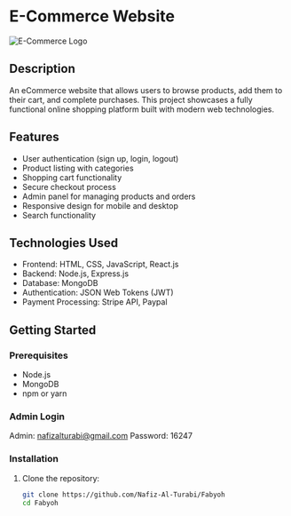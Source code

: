 
# E-Commerce Website

![E-Commerce Logo](https://i.ibb.co.com/JkMJCWH/logo.webp)

## Description

An eCommerce website that allows users to browse products, add them to their cart, and complete purchases. This project showcases a fully functional online shopping platform built with modern web technologies.

## Features

- User authentication (sign up, login, logout)
- Product listing with categories
- Shopping cart functionality
- Secure checkout process
- Admin panel for managing products and orders
- Responsive design for mobile and desktop
- Search functionality

## Technologies Used

- Frontend: HTML, CSS, JavaScript, React.js
- Backend: Node.js, Express.js
- Database: MongoDB
- Authentication: JSON Web Tokens (JWT)
- Payment Processing: Stripe API, Paypal

## Getting Started

### Prerequisites

- Node.js
- MongoDB
- npm or yarn
### Admin Login
 Admin: nafizalturabi@gmail.com
 Password: 16247
### Installation

1. Clone the repository:

   ```bash
   git clone https://github.com/Nafiz-Al-Turabi/Fabyoh
   cd Fabyoh


